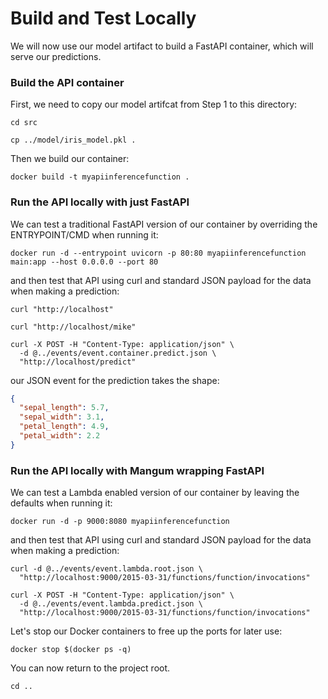 # Build and Test Locally

We will now use our model artifact to build a FastAPI container, which will serve our predictions.

### Build the API container

First, we need to copy our model artifcat from Step 1 to this directory:

```shell
cd src

cp ../model/iris_model.pkl .
```

Then we build our container:

```shell
docker build -t myapiinferencefunction .
```

### Run the API locally with just FastAPI

We can test a traditional FastAPI version of our container by overriding the ENTRYPOINT/CMD when running it:

```shell
docker run -d --entrypoint uvicorn -p 80:80 myapiinferencefunction main:app --host 0.0.0.0 --port 80
```

and then test that API using curl and standard JSON payload for the data when making a prediction:

```shell
curl "http://localhost"

curl "http://localhost/mike"

curl -X POST -H "Content-Type: application/json" \
  -d @../events/event.container.predict.json \
  "http://localhost/predict"
```

our JSON event for the prediction takes the shape:

```json
{
  "sepal_length": 5.7,
  "sepal_width": 3.1,
  "petal_length": 4.9,
  "petal_width": 2.2
}
```

### Run the API locally with Mangum wrapping FastAPI

We can test a Lambda enabled version of our container by leaving the defaults when running it:

```shell
docker run -d -p 9000:8080 myapiinferencefunction
```

and then test that API using curl and standard JSON payload for the data when making a prediction:

```shell
curl -d @../events/event.lambda.root.json \
  "http://localhost:9000/2015-03-31/functions/function/invocations"

curl -X POST -H "Content-Type: application/json" \
  -d @../events/event.lambda.predict.json \
  "http://localhost:9000/2015-03-31/functions/function/invocations"
```

Let's stop our Docker containers to free up the ports for later use:

```shell
docker stop $(docker ps -q)
```

You can now return to the project root.

```shell
cd ..
```
